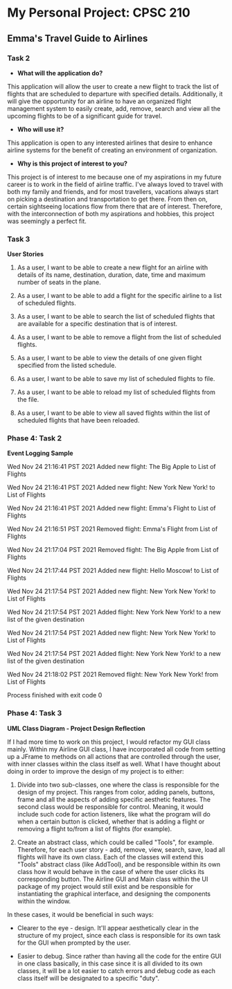 # My Personal Project: CPSC 210

## Emma's Travel Guide to Airlines

### Task 2

- **What will the application do?**
  
<p> This application will allow the user to create a new flight to track the list of flights that are scheduled to 
departure with specified details. Additionally, it will give the opportunity for an airline to have an organized flight 
management system to easily create, add, remove, search and view all the upcoming flights to be of a significant guide 
for travel. </p>

- **Who will use it?** 

<p> This application is open to any interested airlines that desire to enhance airline systems for the benefit of 
creating an environment of organization. <p/>

 - **Why is this project of interest to you?**

<p> This project is of interest to me because one of my aspirations in my future career is to work in the field
of airline traffic. I've always loved to travel with both my family and friends, and for most travellers, vacations 
always start on picking a destination and transportation to get there. From then on, certain sightseeing locations flow 
from there that are of interest. Therefore, with the interconnection of both my aspirations and hobbies, this
project was seemingly a perfect fit. </p>


### Task 3

 **User Stories** 


1. As a user, I want to be able to create a new flight for an airline with details of its name, destination, duration, 
date, time and maximum number of seats in the plane. 

2. As a user, I want to be able to add a flight for the specific airline to a list of scheduled flights. 

3. As a user, I want to be able to search the list of scheduled flights that are available for a specific destination 
    that is of interest.

4. As a user, I want to be able to remove a flight from the list of scheduled flights. 

5. As a user, I want to be able to view the details of one given flight specified from the listed schedule. 

6. As a user, I want to be able to save my list of scheduled flights to file. 

7. As a user, I want to be able to reload my list of scheduled flights from the file. 

8. As a user, I want to be able to view all saved flights within the list of scheduled flights that have been reloaded.

### Phase 4: Task 2

**Event Logging Sample**

Wed Nov 24 21:16:41 PST 2021
Added new flight: The Big Apple to List of Flights

Wed Nov 24 21:16:41 PST 2021
Added new flight: New York New York! to List of Flights

Wed Nov 24 21:16:41 PST 2021
Added new flight: Emma's Flight to List of Flights

Wed Nov 24 21:16:51 PST 2021
Removed flight: Emma's Flight from List of Flights

Wed Nov 24 21:17:04 PST 2021
Removed flight: The Big Apple from List of Flights

Wed Nov 24 21:17:44 PST 2021
Added new flight: Hello Moscow! to List of Flights

Wed Nov 24 21:17:54 PST 2021
Added new flight: New York New York! to List of Flights

Wed Nov 24 21:17:54 PST 2021
Added flight: New York New York! to a new list of the given destination

Wed Nov 24 21:17:54 PST 2021
Added new flight: New York New York! to List of Flights

Wed Nov 24 21:17:54 PST 2021
Added flight: New York New York! to a new list of the given destination

Wed Nov 24 21:18:02 PST 2021
Removed flight: New York New York! from List of Flights

Process finished with exit code 0

### Phase 4: Task 3

**UML Class Diagram - Project Design Reflection**

<p> If I had more time to work on this project, I would refactor my GUI class mainly. Within my Airline GUI class, I 
have incorporated all code from setting up a JFrame to methods on all actions that are controlled through the user, with 
inner classes within the class itself as well. What I have thought about doing in order to improve the design of my 
project is to either: 

1. Divide into two sub-classes, one where the class is responsible for the design of my project. This ranges from color,
adding panels, buttons, frame and all the aspects of adding specific aesthetic features. The second class would be 
responsible for control. Meaning, it would include such code for action listeners, like what the program will do when
a certain button is clicked, whether that is adding a flight or removing a flight to/from a list of flights 
(for example).

2. Create an abstract class, which could be called "Tools", for example. Therefore, for each user story - add, remove,
view, search, save, load all flights will have its own class. Each of the classes will extend this "Tools" abstract 
class (like AddTool), and be responsible within its own class how it would behave in the case of where the user clicks
its corresponding button. The Airline GUI and Main class within the UI package of my project would still exist and be 
responsible for instantiating the graphical interface, and designing the components within the window.


In these cases, it would be beneficial in such ways:

- Clearer to the eye - design. It'll appear aesthetically clear in the structure of my project, 
since each class is responsible for its own task for the GUI when prompted by the user.

- Easier to debug. Since rather than having all the code for the entire GUI in one class basically, in this case 
since it is all divided to its own classes, it will be a lot easier to catch errors and debug code as each class itself
will be designated to a specific "duty".</p>


 



